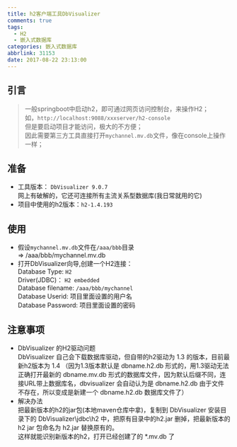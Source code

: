 ```yaml
---
title: h2客户端工具DbVisualizer
comments: true
tags:
  - H2
  - 嵌入式数据库
categories: 嵌入式数据库
abbrlink: 31153
date: 2017-08-22 23:13:00
---
```



## 引言
> 一般springboot中启动h2，即可通过网页访问控制台，来操作H2；  
如，`http://localhost:9088/xxxserver/h2-console`  
但是要启动项目才能访问，极大的不方便；  
因此需要第三方工具直接打开`mychannel.mv.db`文件，像在console上操作一样；

## 准备
* 工具版本：
`DbVisualizer 9.0.7`  
网上有破解的，它还可连接所有主流关系型数据库(我日常就用的它)  
* 项目中使用的h2版本：`h2-1.4.193`

## 使用
* 假设`mychannel.mv.db`文件在`/aaa/bbb`目录  
=>  /aaa/bbb/mychannel.mv.db
* 打开DbVisualizer向导,创建一个H2连接：   
Database Type: `H2`  
Driver(JDBC)： `H2 embedded`  
Database filename: `/aaa/bbb/mychannel`  
Database Userid: 项目里面设置的用户名   
Database Password: 项目里面设置的密码

## 注意事项
* DbVisualizer 的H2驱动问题  
DbVisualizer 自己会下载数据库驱动，但自带的h2驱动为 1.3 的版本，目前最新h2版本为 1.4 （因为1.3版本默认是 dbname.h2.db 形式的，用1.3驱动无法正确打开最新的 dbname.mv.db 形式的数据库文件，因为默认后缀不同，连接URL带上数据库名，dbvisualizer 会自动认为是 dbname.h2.db 由于文件不存在，所以变成是新建一个 dbname.h2.db 数据库文件了）  
* 解决办法  
把最新版本的h2的jar包(本地maven仓库中拿)，复制到 DbVisualizer 安装目录下的 DbVisualizer\jdbc\h2 中，把原有目录中的h2.jar 删掉，把最新版本的h2 jar 包命名为 h2.jar 替换原有的。  
这样就能识别新版本的h2，打开已经创建了的 *.mv.db 了